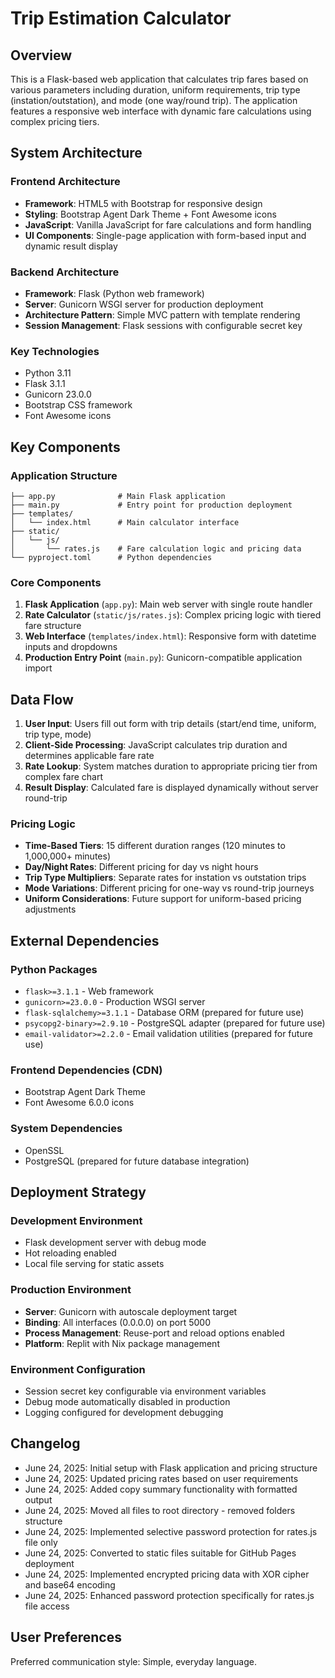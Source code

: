 # Trip Estimation Calculator

## Overview

This is a Flask-based web application that calculates trip fares based on various parameters including duration, uniform requirements, trip type (instation/outstation), and mode (one way/round trip). The application features a responsive web interface with dynamic fare calculations using complex pricing tiers.

## System Architecture

### Frontend Architecture
- **Framework**: HTML5 with Bootstrap for responsive design
- **Styling**: Bootstrap Agent Dark Theme + Font Awesome icons
- **JavaScript**: Vanilla JavaScript for fare calculations and form handling
- **UI Components**: Single-page application with form-based input and dynamic result display

### Backend Architecture
- **Framework**: Flask (Python web framework)
- **Server**: Gunicorn WSGI server for production deployment
- **Architecture Pattern**: Simple MVC pattern with template rendering
- **Session Management**: Flask sessions with configurable secret key

### Key Technologies
- Python 3.11
- Flask 3.1.1
- Gunicorn 23.0.0
- Bootstrap CSS framework
- Font Awesome icons

## Key Components

### Application Structure
```
├── app.py              # Main Flask application
├── main.py             # Entry point for production deployment
├── templates/
│   └── index.html      # Main calculator interface
├── static/
│   └── js/
│       └── rates.js    # Fare calculation logic and pricing data
└── pyproject.toml      # Python dependencies
```

### Core Components
1. **Flask Application** (`app.py`): Main web server with single route handler
2. **Rate Calculator** (`static/js/rates.js`): Complex pricing logic with tiered fare structure
3. **Web Interface** (`templates/index.html`): Responsive form with datetime inputs and dropdowns
4. **Production Entry Point** (`main.py`): Gunicorn-compatible application import

## Data Flow

1. **User Input**: Users fill out form with trip details (start/end time, uniform, trip type, mode)
2. **Client-Side Processing**: JavaScript calculates trip duration and determines applicable fare rate
3. **Rate Lookup**: System matches duration to appropriate pricing tier from complex fare chart
4. **Result Display**: Calculated fare is displayed dynamically without server round-trip

### Pricing Logic
- **Time-Based Tiers**: 15 different duration ranges (120 minutes to 1,000,000+ minutes)
- **Day/Night Rates**: Different pricing for day vs night hours
- **Trip Type Multipliers**: Separate rates for instation vs outstation trips
- **Mode Variations**: Different pricing for one-way vs round-trip journeys
- **Uniform Considerations**: Future support for uniform-based pricing adjustments

## External Dependencies

### Python Packages
- `flask>=3.1.1` - Web framework
- `gunicorn>=23.0.0` - Production WSGI server
- `flask-sqlalchemy>=3.1.1` - Database ORM (prepared for future use)
- `psycopg2-binary>=2.9.10` - PostgreSQL adapter (prepared for future use)
- `email-validator>=2.2.0` - Email validation utilities (prepared for future use)

### Frontend Dependencies (CDN)
- Bootstrap Agent Dark Theme
- Font Awesome 6.0.0 icons

### System Dependencies
- OpenSSL
- PostgreSQL (prepared for future database integration)

## Deployment Strategy

### Development Environment
- Flask development server with debug mode
- Hot reloading enabled
- Local file serving for static assets

### Production Environment
- **Server**: Gunicorn with autoscale deployment target
- **Binding**: All interfaces (0.0.0.0) on port 5000
- **Process Management**: Reuse-port and reload options enabled
- **Platform**: Replit with Nix package management

### Environment Configuration
- Session secret key configurable via environment variables
- Debug mode automatically disabled in production
- Logging configured for development debugging

## Changelog
- June 24, 2025: Initial setup with Flask application and pricing structure
- June 24, 2025: Updated pricing rates based on user requirements  
- June 24, 2025: Added copy summary functionality with formatted output
- June 24, 2025: Moved all files to root directory - removed folders structure
- June 24, 2025: Implemented selective password protection for rates.js file only
- June 24, 2025: Converted to static files suitable for GitHub Pages deployment
- June 24, 2025: Implemented encrypted pricing data with XOR cipher and base64 encoding
- June 24, 2025: Enhanced password protection specifically for rates.js file access

## User Preferences

Preferred communication style: Simple, everyday language.